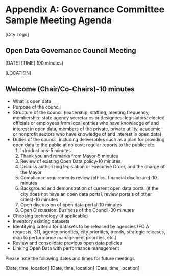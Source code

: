 # Appendix A: Governance Committee Sample Meeting Agenda

[City Logo] 
 
## Open Data Governance Council Meeting

[DATE] [TIME] (90 minutes)

[LOCATION]
 
## Welcome (Chair/Co-Chairs)-10 minutes
* What is open data
* Purpose of the council
* Structure of the council (leadership, staffing, meeting frequency, membership: state agency secretaries or designees; legislators; elected officials or employees from local entities who have knowledge of and interest in open data; members of the private, private utility, academic, or nonprofit sectors who have knowledge of and interest in open data)
* Duties of the council, including deliverables such as a plan for providing open data to the public at no cost; regular reports to the public; etc.
  1. Introductions-5 minutes
  1. Thank you and remarks from Mayor-5 minutes
  1. Review of existing Open Data policy-10 minutes
  1. Discuss authorizing legislation or Executive Order, and the charge of the Mayor
  1. Compliance requirements review (ethics, financial disclosure)-10 minutes
  1. Background and demonstration of current open data portal (if the city does not have an open data portal, review portals of other cities)-10 minutes
  1. Open discussion of open data portal-10 minutes
  1. Open Discussion: Business of the Council-30 minutes
* Choosing technology (if applicable)
* Inventory existing datasets
* Identifying criteria for datasets to be released by agencies (FOIA requests, 311, agency priorities, city priorities, trends, strategic releases, map to performance management priorities, etc.)
* Review and consolidate previous open data policies
* Linking Open Data with performance management
 
Please note the following dates and times for future meetings

[Date, time, location]
[Date, time, location]
[Date, time, location]
